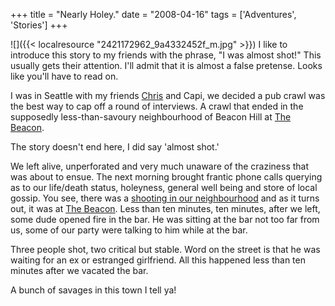 +++
title = "Nearly Holey."
date = "2008-04-16"
tags = ['Adventures', 'Stories']
+++

![]({{< localresource "2421172962_9a4332452f_m.jpg" >}})
I like to introduce this story to my friends with the phrase, "I was almost shot!" This usually gets their attention. I'll admit that it is almost a false pretense. Looks like you'll have to read on.

I was in Seattle with my friends [Chris](http://www.chrass.com/) and Capi, we decided a pub crawl was the best way to cap off a round of interviews. A crawl that ended in the supposedly less-than-savoury neighbourhood of Beacon Hill at [The Beacon](http://www.restaurantica.com/restaurants/389453/).

The story doesn't end here, I did say 'almost shot.'

We left alive, unperforated and very much unaware of the craziness that was about to ensue. The next morning brought frantic phone calls querying as to our life/death status, holeyness, general well being and store of local gossip. You see, there was a [shooting in our neighbourhood](http://seattletimes.nwsource.com/html/localnews/2004330023_webtripleshooting06m.html) and as it turns out, it was at [The Beacon](http://www.restaurantica.com/restaurants/389453/). Less than ten minutes, ten minutes, after we left, some dude opened fire in the bar. He was sitting at the bar not too far from us, some of our party were talking to him while at the bar.

Three people shot, two critical but stable. Word on the street is that he was waiting for an ex or estranged girlfriend. All this happened less than ten minutes after we vacated the bar.

A bunch of savages in this town I tell ya!